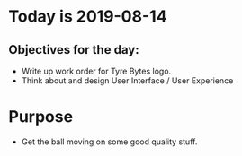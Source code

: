 # Today is 2019-08-14

## Objectives for the day:

- Write up work order for Tyre Bytes logo.
- Think about and design User Interface / User Experience

# Purpose

- Get the ball moving on some good quality stuff.
